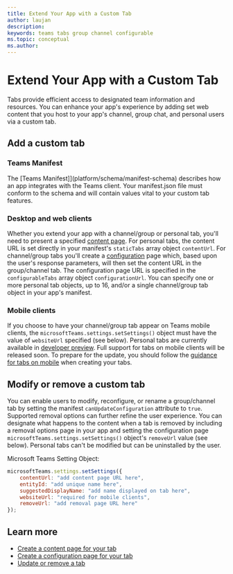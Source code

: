 ```yaml
---
title: Extend Your App with a Custom Tab
author: laujan
description: 
keywords: teams tabs group channel configurable 
ms.topic: conceptual
ms.author: 
---
```

# Extend Your App with a Custom Tab

Tabs provide efficient access to designated team information and resources. You can enhance your app's experience by adding set web content that you host to your app's channel, group chat, and personal users via a custom tab. 

## Add a custom tab

### Teams Manifest

The [Teams Manifest]](platform/schema/manifest-schema) describes how an app integrates with the Teams client. Your manifest.json file must conform to the schema and will contain values vital to your custom tab features.

### Desktop and web clients

Whether you extend your app with a channel/group or personal tab, you'll need to present a specified [content page](foo.md). For personal tabs, the content URL is set directly in your manifest's `staticTabs` array object `contentUrl`. For channel/group tabs you'll create a [configuration](foo.md) page which, based upon the user's response parameters, will then set the content URL in the group/channel tab. The configuration page URL is specified in the `configurableTabs` array object `configurationUrl`. You can specify one or more personal tab objects, up to 16, and/or a single channel/group tab object in your app's manifest.

### Mobile clients

If you choose to have your channel/group tab appear on Teams mobile clients, the `microsoftTeams.settings.setSettings()` object must have the value of `websiteUrl` specified (see below). Personal tabs are currently available in [developer preview](~/resources/dev-preview/developer-preview-intro.md). Full support for tabs on mobile clients will be released soon. To prepare for the update, you should follow the [guidance for tabs on mobile](~/resources/design/framework/tabs-mobile.md) when creating your tabs.

## Modify or remove a custom tab

You can enable users to modify, reconfigure, or rename a group/channel tab by setting the manifest `canUpdateConfiguration` attribute to `true`. Supported removal options can further refine the user experience. You can designate what happens to the content when a tab is removed by including a removal options page in your app and setting the configuration page `microsoftTeams.settings.setSettings()` object's `removeUrl` value (see below). Personal tabs can't be modified but can be uninstalled by the user.

Microsoft Teams Setting Object:

```javascript
microsoftTeams.settings.setSettings({
    contentUrl: "add content page URL here",
    entityId: "add unique name here",
    suggestedDisplayName: "add name displayed on tab here",
    websiteUrl: "required for mobile clients",
    removeUrl: "add removal page URL here"
});
```

## Learn more

- [Create a content page for your tab](foo.md)
- [Create a configuration page for your tab](foo.md)
- [Update or remove a tab](foo.md)
